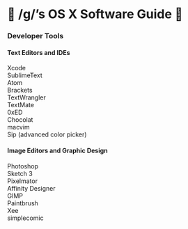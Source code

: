 #  /g/’s OS X Software Guide  

### Developer Tools

#### Text Editors and IDEs
Xcode  
SublimeText  
Atom  
Brackets  
TextWrangler  
TextMate  
0xED  
Chocolat  
macvim  
Sip (advanced color picker)  

#### Image Editors and Graphic Design  
Photoshop  
Sketch 3  
Pixelmator  
Affinity Designer  
GIMP  
Paintbrush  
Xee  
simplecomic  